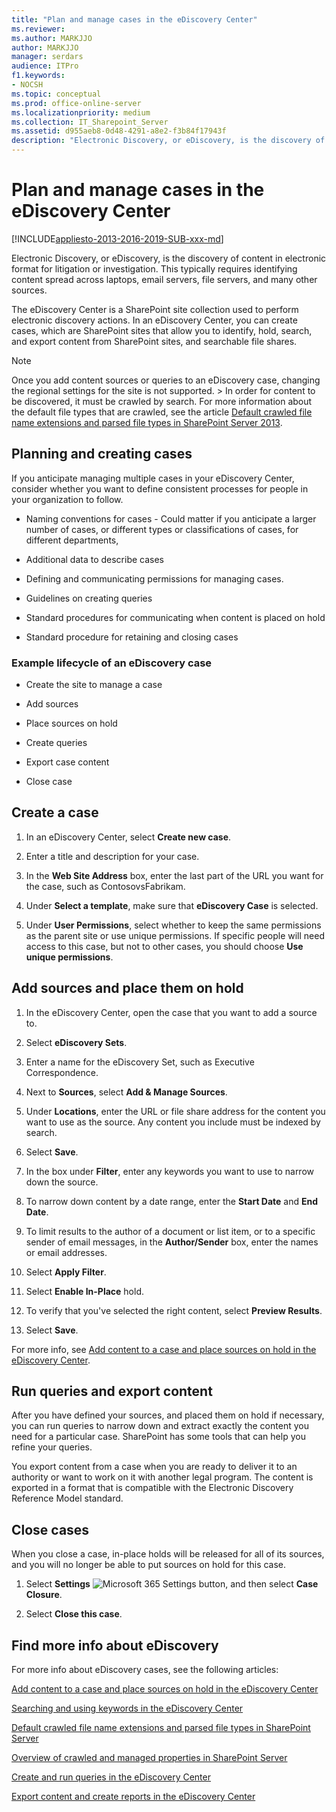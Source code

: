 ```yaml
---
title: "Plan and manage cases in the eDiscovery Center"
ms.reviewer: 
ms.author: MARKJJO
author: MARKJJO
manager: serdars
audience: ITPro
f1.keywords:
- NOCSH
ms.topic: conceptual
ms.prod: office-online-server
ms.localizationpriority: medium
ms.collection: IT_Sharepoint_Server
ms.assetid: d955aeb8-0d48-4291-a8e2-f3b84f17943f
description: "Electronic Discovery, or eDiscovery, is the discovery of content in electronic format for litigation or investigation. This typically requires identifying content spread across laptops, email servers, file servers, and many other sources."
---
```


# Plan and manage cases in the eDiscovery Center

[!INCLUDE[appliesto-2013-2016-2019-SUB-xxx-md](../includes/appliesto-2013-2016-2019-SUB-xxx-md.md)]

Electronic Discovery, or eDiscovery, is the discovery of content in electronic format for litigation or investigation. This typically requires identifying content spread across laptops, email servers, file servers, and many other sources. 
  
The eDiscovery Center is a SharePoint site collection used to perform electronic discovery actions. In an eDiscovery Center, you can create cases, which are SharePoint sites that allow you to identify, hold, search, and export content from SharePoint sites, and searchable file shares.
  
> [!NOTE]
>  Once you add content sources or queries to an eDiscovery case, changing the regional settings for the site is not supported. >  In order for content to be discovered, it must be crawled by search. For more information about the default file types that are crawled, see the article [Default crawled file name extensions and parsed file types in SharePoint Server 2013](../technical-reference/default-crawled-file-name-extensions-and-parsed-file-types.md). 
  
## Planning and creating cases
<a name="__top"> </a>

If you anticipate managing multiple cases in your eDiscovery Center, consider whether you want to define consistent processes for people in your organization to follow.
  
- Naming conventions for cases - Could matter if you anticipate a larger number of cases, or different types or classifications of cases, for different departments, 
    
- Additional data to describe cases
    
- Defining and communicating permissions for managing cases.
    
- Guidelines on creating queries
    
- Standard procedures for communicating when content is placed on hold
    
- Standard procedure for retaining and closing cases
    
### Example lifecycle of an eDiscovery case
<a name="__toc329025354"> </a>

- Create the site to manage a case
    
- Add sources
    
- Place sources on hold
    
- Create queries
    
- Export case content
    
- Close case
    

  
## Create a case
<a name="__toc329025355"> </a>

1. In an eDiscovery Center, select **Create new case**.
    
2. Enter a title and description for your case.
    
3. In the **Web Site Address** box, enter the last part of the URL you want for the case, such as ContosovsFabrikam. 
    
4. Under **Select a template**, make sure that **eDiscovery Case** is selected. 
    
5. Under **User Permissions**, select whether to keep the same permissions as the parent site or use unique permissions. If specific people will need access to this case, but not to other cases, you should choose **Use unique permissions**.
    
## Add sources and place them on hold
<a name="__toc329025356"> </a>

1. In the eDiscovery Center, open the case that you want to add a source to.
    
2. Select **eDiscovery Sets**.
    
3. Enter a name for the eDiscovery Set, such as Executive Correspondence.
    
4. Next to **Sources**, select **Add &amp; Manage Sources**.
    
5. Under **Locations**, enter the URL or file share address for the content you want to use as the source. Any content you include must be indexed by search. 
    
6. Select **Save**.
    
7. In the box under **Filter**, enter any keywords you want to use to narrow down the source.
    
8. To narrow down content by a date range, enter the **Start Date** and **End Date**.
    
9. To limit results to the author of a document or list item, or to a specific sender of email messages, in the **Author/Sender** box, enter the names or email addresses. 
    
10. Select **Apply Filter**. 
    
11. Select **Enable In-Place** hold. 
    
12. To verify that you've selected the right content, select **Preview Results**.
    
13. Select **Save**.
    
For more info, see [Add content to a case and place sources on hold in the eDiscovery Center](./add-content-to-a-case-and-place-sources-on-hold-in-the-ediscovery-center.md).
  
  
## Run queries and export content
<a name="__toc329025357"> </a>

After you have defined your sources, and placed them on hold if necessary, you can run queries to narrow down and extract exactly the content you need for a particular case. SharePoint has some tools that can help you refine your queries.
  
You export content from a case when you are ready to deliver it to an authority or want to work on it with another legal program. The content is exported in a format that is compatible with the Electronic Discovery Reference Model standard. 
  
  
## Close cases
<a name="__toc329025357"> </a>

When you close a case, in-place holds will be released for all of its sources, and you will no longer be able to put sources on hold for this case.
  
1. Select **Settings** ![Microsoft 365 Settings button](../media/a9a59c0f-2e67-4cbf-9438-af273b0d552b.png), and then select **Case Closure**. 
    
2. Select **Close this case**.
    
## Find more info about eDiscovery
<a name="__toc329025357"> </a>

For more info about eDiscovery cases, see the following articles:
    
[Add content to a case and place sources on hold in the eDiscovery Center](./add-content-to-a-case-and-place-sources-on-hold-in-the-ediscovery-center.md)
  
[Searching and using keywords in the eDiscovery Center](./searching-and-using-keywords-in-the-ediscovery-center.md)
  
[Default crawled file name extensions and parsed file types in SharePoint Server](../technical-reference/default-crawled-file-name-extensions-and-parsed-file-types.md)
  
[Overview of crawled and managed properties in SharePoint Server](../technical-reference/crawled-and-managed-properties-overview.md)
  
[Create and run queries in the eDiscovery Center](./create-and-run-queries-in-the-ediscovery-center.md)
  
[Export content and create reports in the eDiscovery Center](./export-content-and-create-reports-in-the-ediscovery-center.md)
